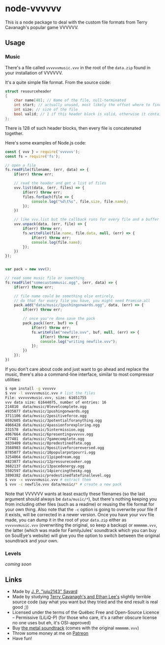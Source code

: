 # node-vvvvvv

This is a node package to deal with the custom file formats from Terry Cavanagh's popular game VVVVVV.

## Usage

### Music

There's a file called `vvvvvvmusic.vvv` in the root of the `data.zip` found in your installation of VVVVVV.

It's a quite simple file format. From the source code:

```c
struct resourceheader
{
	char name[48]; // Name of the file, null-terminated
	int start; // actually unused, most likely the offset where to find this file, but the code just goes with filesizes and as a result this field contains garbage
	int size; // size of the file
	bool valid; // 1 if this header block is valid, otherwise it contains garbage and should be ignored
};
```

There is 128 of such header blocks, then every file is concatenated together.

Here's some examples of Node.js code:

```js
const { vvv } = require('vvvvvv');
const fs = require('fs');

// open a file
fs.readFile(filename, (err, data) => {
    if(err) throw err;

    // read the header and get a list of files
    vvv.list(data, (err, files) => {
        if(err) throw err;
        files.forEach(file => {
            console.log("%d\t%s", file.size, file.name);
        });
    })

    // like vvv.list but the callback runs for every file and a buffer is included
    vvv.unpack(data, (err, file) => {
        if(err) throw err;
        fs.writeFile(file.name, file.data, null, (err) => {
            if(err) throw err;
            console.log(file.name);
        });
    })
});


var pack = new vvv();

// read some music file or something
fs.readFile("somecustommusic.ogg", (err, data) => {
    if(err) throw err;

    // file name could be something else entirely,
    // do that for every file you have, you might need Promise.all
    pack.add("data/music/1pushingonwards.ogg", data, (err) => {
        if(err) throw err;

        // once you're done save the pack
        pack.pack((err, buf) => {
            if(err) throw err;
            fs.writeFile("newfile.vvv", buf, null, (err) => {
                if(err) throw err;
                console.log("writing newfile.vvv");
            });
        })
    });
})
```

If you don't care about code and just want to go ahead and replace the music, there's also a command-line interface, similar to most compressor utilities:

```sh
$ npm install -g vvvvvv
$ vvv -l vvvvvvmusic.vvv # list the files
File: vvvvvvmusic.vvv, size: 61651755
vvv data size: 61644075, number of entries: 16
214810	data/music/0levelcomplete.ogg
4935877	data/music/1pushingonwards.ogg
3711106	data/music/2positiveforce.ogg
6592605	data/music/3potentialforanything.ogg
4066428	data/music/4passionforexploring.ogg
231578	data/music/5intermission.ogg
4067664	data/music/6presentingvvvvvv.ogg
477481	data/music/7gamecomplete.ogg
3839409	data/music/8predestinedfate.ogg
3568983	data/music/9positiveforcereversed.ogg
8785077	data/music/10popularpotpourri.ogg
3254064	data/music/11pipedream.ogg
4823877	data/music/12pressurecooker.ogg
3682137	data/music/13pacedenergy.ogg
5502597	data/music/14piercingthesky.ogg
3890382	data/music/predestinedfatefinallevel.ogg
$ vvv -x vvvvvvmusic.vvv # extract them
$ vvv -c newfile.vvv data/music/* # create a new pack
```

Note that VVVVVV wants at least exactly these filenames (so the last argument should always be `data/music/*`), but there's nothing keeping you from including other files (such as a readme) or reusing the file format for your own thing. Also note that the `-c` option is going to overwrite your file if it exists, will be corrected in a newer version. Once you have your vvv file made, you can dump it in the root of your `data.zip` either as `vvvvvvmusic.vvv` (overwriting the original, so keep a backup) or `mmmmmm.vvv`, the latter (which was made for FamilyJules' soundtrack which you can buy on SoulEye's website) will give you the option to switch between the original soundtrack and your own.

### Levels

*coming soon*

## Links

- Made by [J. P. "juju2143" Savard](https://toasters.rocks)
- Made by studying [Terry Cavanagh's and Ethan Lee's](https://github.com/TerryCavanagh/VVVVVV) slightly terrible source code (say what you want but they tried and the end result is real good ;))
- Licensed under the terms of the Québec Free and Open-Source Licence – Permissive (LiLiQ-P) (for those who care, it's a rather obscure license no one uses but eh, it's OSI-approved)
- Buy [the metal soundtrack](http://magnuspalsson.com/m) (comes with the original `mmmmmm.vvv`)
- Throw some money at me on [Patreon](https://patreon.com/juju2143)
- Have fun!
